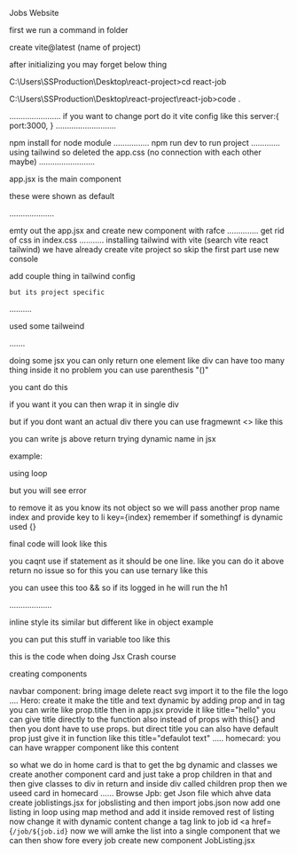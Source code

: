 Jobs Website

first we run a command in folder 

create vite@latest (name of project)

after initializing you may forget below thing

C:\Users\SSProduction\Desktop\react-project>cd react-job

C:\Users\SSProduction\Desktop\react-project\react-job>code .

.......................
if you want to change port do it vite config
like this
server:{
    port:3000,
  } 
  ...........................

  npm install for node module
  ................
  npm run dev
  to run project
  .............
  using tailwind so deleted the app.css (no connection with each other maybe)
  .........................

  app.jsx is the main component 

these were shown as default 
<!-- 
import { useState } from 'react'
import reactLogo from './assets/react.svg'
import viteLogo from '/vite.svg'
import './App.css'

function App() {
  const [count, setCount] = useState(0)

  return (
    <>
      <div>
        <a href="https://vitejs.dev" target="_blank">
          <img src={viteLogo} className="logo" alt="Vite logo" />
        </a>
        <a href="https://react.dev" target="_blank">
          <img src={reactLogo} className="logo react" alt="React logo" />
        </a>
      </div>
      <h1>Vite + React</h1>
      <div className="card">
        <button onClick={() => setCount((count) => count + 1)}>
          count is {count}
        </button>
        <p>
          Edit <code>src/App.jsx</code> and save to test HMR
        </p>
      </div>
      <p className="read-the-docs">
        Click on the Vite and React logos to learn more
      </p>
    </>
  )
}

export default App -->


  ....................

emty out the app.jsx and create new component with rafce
..............
get rid of css in index.css
...........
installing tailwind with vite (search vite react tailwind)
we have already create vite project so skip the first part 
use new console

add couple thing in tailwind config
 <!-- extend: {
      fontFamily: {
        sans: ['roboto' , 'sans-serif']
      },
      gridTemplateColumns: {
        '70/30': '70% 28%'
      }
    }, -->
    but its project specific 

    

..........

used some tailweind

 <!-- <div className='text-5xl'>app</div> -->
 .......

 doing some jsx 
 you can only return one element like div can have too many thing inside it no problem 
 you can use parenthesis "()"

 you cant do this
   <!-- return (
  
      <div className='text-5xl'>app</div>
    
  <p>sdfaf</p>
  ) -->
  if you want it you can then wrap it in single div <div>
  but if you dont want an actual div there you can use fragmewnt <>
like this
  <!-- 
  <>
      <div className='text-5xl'>app</div>
    
  <p>sdfaf</p>
  </>
   -->

   you can write js above return
   trying dynamic name in jsx

   example:

   <!-- const App = () => {
  const name = 'John';
  return (
  <>
      <div className='text-5xl'>app</div>
    
  <p>hello {name}</p>
  </>
  ) 
} -->

using loop 
 <!-- <ul>
    {names.map((name)=>(
      <li>{name}</li>
    ))}
  </ul> -->
but you will see error
 <!-- Warning: Each child in a list should have a unique "key" prop. -->
 to remove it as you know its not object so we will pass another prop name index and provide key to li key={index} 
 remember if somethingf is dynamic used {}

 final code will look like this 
  <!-- <ul>
    {names.map((name,index)=>(
      <li key={index}>{name}</li>
    ))}
  </ul> -->
  you caqnt use if statement as it should be one line. like you can do it above return no issue
  so for this you can use ternary
  like this
   <!--
  const loggedin = true
    { loggedin ? <h1>hello member</h1> : 'please4 loggedin'} 
   -->
   you can usee this too && so if its logged in he will run the h1

   ...................

   inline style 
   its similar but different like in object 
   example
   <!-- <p style={{color:'red',fontSize:'40px'}}></p> -->

   you can put this stuff in variable too 
   like this 
   <!--
    const style = {
  color: 'blue',
  fontSize:'30px',
  backgroundColor: 'black'
}

 <ul style={style}> 
 
 -->

 this is the code when doing Jsx Crash course
<!--
 import React from 'react'

const App = () => {
  const name = 'John';
const x = 10;
const y = 20;
const names = ['brad', 'johnny', 'jim', 'ken']
const loggedin = true
const style = {
  color: 'blue',
  fontSize:'30px',
  backgroundColor: 'black'
}
  return (
  <>
      <div className='text-5xl'>app</div>
    
  <p>hello {name}</p>
  <p style={{color:'red',fontSize:'40px'}}>the sum of  {x} and {y} is {x + y}</p>
  <ul style={style}>
    {names.map((name,index)=>(
      <li key={index}>{name}</li>
    ))}
  </ul>
  { loggedin ? <h1>hello member</h1> : 'please4 loggedin'}
  </>
  )
}

export default App
  -->

creating components

navbar component:
bring image 
delete react svg
import it to the file the logo
....
Hero:
create it 
make the title and text dynamic by adding prop and in tag you can write like prop.title
then in app.jsx provide it like title="hello"
you can give title directly to the function also instead of props with this{} and then you dont have to use props. but direct title
you can also have default prop just give it in function like this title="defaulot text"
.....
homecard:
you can have wrapper component like this
<card/>
content
<card/>

so what we do in home card is that to get the bg dynamic and classes we create another component card and just take a prop children in that and then give classes to div in return and inside div called children prop then we useed card in homecard 
......
Browse Jpb:
get Json file which ahve data
create joblistings.jsx for jobslisting and then import jobs.json
now add one listing in loop using map method and add it inside removed rest of listing now change it with dynamic content
change a tag link to job id <a href={`/job/${job.id}`
now we will amke the list into a single component that we can then show fore every job
create new component JobListing.jsx





